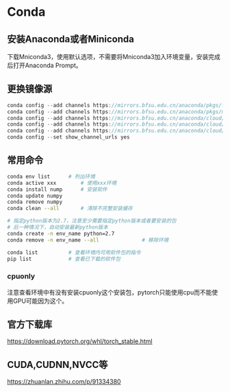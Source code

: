 # Conda

## 安装Anaconda或者Miniconda

下载Mniconda3，使用默认选项，不需要将Mniconda3加入环境变量，安装完成后打开Anaconda Prompt。

## 更换镜像源

```cpp
conda config --add channels https://mirrors.bfsu.edu.cn/anaconda/pkgs/free/
conda config --add channels https://mirrors.bfsu.edu.cn/anaconda/pkgs/main/
conda config --add channels https://mirrors.bfsu.edu.cn/anaconda/cloud/conda-forge/
conda config --add channels https://mirrors.bfsu.edu.cn/anaconda/cloud/pytorch/
conda config --add channels https://mirrors.bfsu.edu.cn/anaconda/cloud/pytorch-lts/
conda config --set show_channel_urls yes
```



## 常用命令

```bash
conda env list		# 列出环境
conda active xxx		# 使用xxx环境
conda install nump		# 安装软件
conda update numpy
conda remove numpy
conda clean --all		# 清除不完整安装缓存
```

```bash
# 指定python版本为2.7，注意至少需要指定python版本或者要安装的包
# 后一种情况下，自动安装最新python版本
conda create -n env_name python=2.7
conda remove -n env_name --all				# 移除环境
```

```bash
conda list			# 查看环境内可用软件包的指令
pip list			# 查看已下载的软件包
```



### cpuonly

注意查看环境中有没有安装cpuonly这个安装包，pytorch只能使用cpu而不能使用GPU可能因为这个。



## 官方下载库

https://download.pytorch.org/whl/torch_stable.html







## CUDA,CUDNN,NVCC等

https://zhuanlan.zhihu.com/p/91334380




